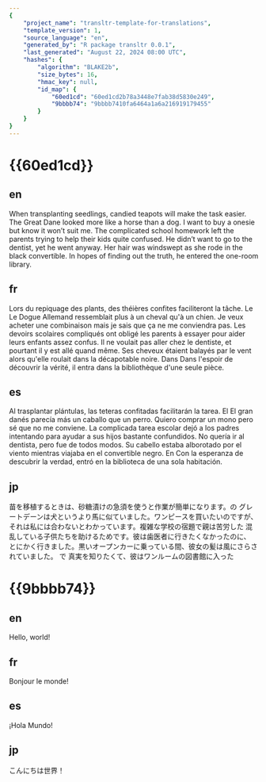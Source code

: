 ```yaml
---
{
    "project_name": "transltr-template-for-translations",
    "template_version": 1,
    "source_language": "en",
    "generated_by": "R package transltr 0.0.1",
    "last_generated": "August 22, 2024 08:00 UTC",
    "hashes": {
        "algorithm": "BLAKE2b",
        "size_bytes": 16,
        "hmac_key": null,
        "id_map": {
            "60ed1cd": "60ed1cd2b78a3448e7fab38d5830e249",
            "9bbbb74": "9bbbb7410fa6464a1a6a216919179455"
        }
    }
}
---
```


# {{60ed1cd}}

## en

When transplanting seedlings, candied teapots will make the task easier. The
Great Dane looked more like a horse than a dog. I want to buy a onesie but
know it won’t suit me. The complicated school homework left the parents trying
to help their kids quite confused. He didn’t want to go to the dentist, yet he
went anyway. Her hair was windswept as she rode in the black convertible. In
hopes of finding out the truth, he entered the one-room library.

## fr

Lors du repiquage des plants, des théières confites faciliteront la tâche. Le
Le Dogue Allemand ressemblait plus à un cheval qu'à un chien. Je veux acheter
une combinaison mais je sais que ça ne me conviendra pas. Les devoirs scolaires
compliqués ont obligé les parents à essayer pour aider leurs enfants assez
confus. Il ne voulait pas aller chez le dentiste, et pourtant il y est allé
quand même. Ses cheveux étaient balayés par le vent alors qu'elle roulait dans
la décapotable noire. Dans Dans l'espoir de découvrir la vérité, il entra dans
la bibliothèque d'une seule pièce.

## es

Al trasplantar plántulas, las teteras confitadas facilitarán la tarea. El
El gran danés parecía más un caballo que un perro. Quiero comprar un mono pero
sé que no me conviene. La complicada tarea escolar dejó a los padres intentando
para ayudar a sus hijos bastante confundidos. No quería ir al dentista, pero
fue de todos modos. Su cabello estaba alborotado por el viento mientras viajaba
en el convertible negro. En Con la esperanza de descubrir la verdad, entró en
la biblioteca de una sola habitación.

## jp

苗を移植するときは、砂糖漬けの急須を使うと作業が簡単になります。の
グレートデーンは犬というより馬に似ていました。ワンピースを買いたいのですが、
それは私には合わないとわかっています。複雑な学校の宿題で親は苦労した
混乱している子供たちを助けるためです。彼は歯医者に行きたくなかったのに、
とにかく行きました。黒いオープンカーに乗っている間、彼女の髪は風にさらされていました。
で 真実を知りたくて、彼はワンルームの図書館に入った

# {{9bbbb74}}

## en

Hello, world!

## fr

Bonjour le monde!

## es

¡Hola Mundo!

## jp

こんにちは世界！
